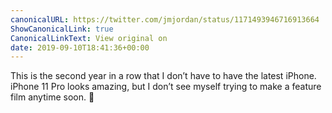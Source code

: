 ```yaml
---
canonicalURL: https://twitter.com/jmjordan/status/1171493946716913664
ShowCanonicalLink: true
CanonicalLinkText: View original on
date: 2019-09-10T18:41:36+00:00
---
```

This is the second year in a row that I don’t have to have the latest iPhone. iPhone 11 Pro looks amazing, but I don’t see myself trying to make a feature film anytime soon. 